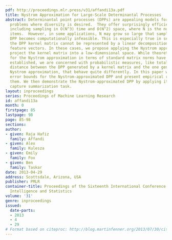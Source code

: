 ```yaml
---
pdf: http://proceedings.mlr.press/v31/affandi13a.pdf
title: Nystrom Approximation for Large-Scale Determinantal Processes
abstract: Determinantal point processes (DPPs) are appealing models for subset selection
  problems where diversity is desired.  They offer surprisingly efficient inference,
  including sampling in O(N^3) time and O(N^2) space, where N is the number of base
  items.  However, in some applications, N may grow so large that sampling from a
  DPP becomes computationally infeasible. This is especially true in settings where
  the DPP kernel matrix cannot be represented by a linear decomposition of low-dimensional
  feature vectors. In these cases, we propose applying the Nystrom approximation to
  project the kernel matrix into a low-dimensional space. While theoretical guarantees
  for the Nystrom approximation in terms of standard matrix norms have been previously
  established, we are concerned with probabilistic measures, like total variation
  distance between the DPP generated by a kernel matrix and the one generated by its
  Nystrom approximation, that behave quite differently. In this paper we derive new
  error bounds for the Nystrom-approximated DPP and present empirical results to corroborate
  them. We then demonstrate the Nystrom-approximated DPP by applying it to a motion
  capture summarization task.
layout: inproceedings
series: Proceedings of Machine Learning Research
id: affandi13a
month: 0
firstpage: 85
lastpage: 98
page: 85-98
sections: 
author:
- given: Raja Hafiz
  family: Affandi
- given: Alex
  family: Kulesza
- given: Emily
  family: Fox
- given: Ben
  family: Taskar
date: 2013-04-29
address: Scottsdale, Arizona, USA
publisher: PMLR
container-title: Proceedings of the Sixteenth International Conference on Artificial
  Intelligence and Statistics
volume: '31'
genre: inproceedings
issued:
  date-parts:
  - 2013
  - 4
  - 29
# Format based on citeproc: http://blog.martinfenner.org/2013/07/30/citeproc-yaml-for-bibliographies/
---
```

